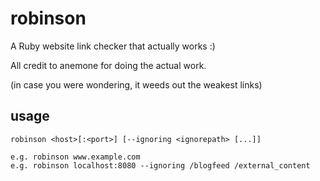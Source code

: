 robinson
========

A Ruby website link checker that actually works :)

All credit to anemone for doing the actual work.

(in case you were wondering, it weeds out the weakest links)

usage
-----

    robinson <host>[:<port>] [--ignoring <ignorepath> [...]]
  
    e.g. robinson www.example.com
    e.g. robinson localhost:8080 --ignoring /blogfeed /external_content

